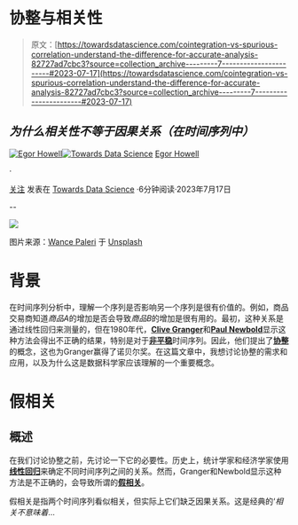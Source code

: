 # 协整与相关性

> 原文：[https://towardsdatascience.com/cointegration-vs-spurious-correlation-understand-the-difference-for-accurate-analysis-82727ad7cbc3?source=collection_archive---------7-----------------------#2023-07-17](https://towardsdatascience.com/cointegration-vs-spurious-correlation-understand-the-difference-for-accurate-analysis-82727ad7cbc3?source=collection_archive---------7-----------------------#2023-07-17)

## *为什么相关性不等于因果关系（在时间序列中）*

[](https://medium.com/@egorhowell?source=post_page-----82727ad7cbc3--------------------------------)[![Egor Howell](../Images/1f796e828f1625440467d01dcc3e40cd.png)](https://medium.com/@egorhowell?source=post_page-----82727ad7cbc3--------------------------------)[](https://towardsdatascience.com/?source=post_page-----82727ad7cbc3--------------------------------)[![Towards Data Science](../Images/a6ff2676ffcc0c7aad8aaf1d79379785.png)](https://towardsdatascience.com/?source=post_page-----82727ad7cbc3--------------------------------) [Egor Howell](https://medium.com/@egorhowell?source=post_page-----82727ad7cbc3--------------------------------)

·

[关注](https://medium.com/m/signin?actionUrl=https%3A%2F%2Fmedium.com%2F_%2Fsubscribe%2Fuser%2F1cac491223b2&operation=register&redirect=https%3A%2F%2Ftowardsdatascience.com%2Fcointegration-vs-spurious-correlation-understand-the-difference-for-accurate-analysis-82727ad7cbc3&user=Egor+Howell&userId=1cac491223b2&source=post_page-1cac491223b2----82727ad7cbc3---------------------post_header-----------) 发表在 [Towards Data Science](https://towardsdatascience.com/?source=post_page-----82727ad7cbc3--------------------------------) ·6分钟阅读·2023年7月17日[](https://medium.com/m/signin?actionUrl=https%3A%2F%2Fmedium.com%2F_%2Fvote%2Ftowards-data-science%2F82727ad7cbc3&operation=register&redirect=https%3A%2F%2Ftowardsdatascience.com%2Fcointegration-vs-spurious-correlation-understand-the-difference-for-accurate-analysis-82727ad7cbc3&user=Egor+Howell&userId=1cac491223b2&source=-----82727ad7cbc3---------------------clap_footer-----------)

--

[](https://medium.com/m/signin?actionUrl=https%3A%2F%2Fmedium.com%2F_%2Fbookmark%2Fp%2F82727ad7cbc3&operation=register&redirect=https%3A%2F%2Ftowardsdatascience.com%2Fcointegration-vs-spurious-correlation-understand-the-difference-for-accurate-analysis-82727ad7cbc3&source=-----82727ad7cbc3---------------------bookmark_footer-----------)![](../Images/9788afa1302a50836e76fc8fd6db80b2.png)

图片来源：[Wance Paleri](https://unsplash.com/fr/@wance0003000?utm_source=medium&utm_medium=referral) 于 [Unsplash](https://unsplash.com/?utm_source=medium&utm_medium=referral)

# 背景

在时间序列分析中，理解一个序列是否影响另一个序列是很有价值的。例如，商品交易商知道*商品A*的增加是否会导致*商品B*的增加是很有用的。最初，这种关系是通过线性回归来测量的，但在1980年代，[**Clive Granger**](https://en.wikipedia.org/wiki/Clive_Granger)和[**Paul Newbold**](https://en.wikipedia.org/wiki/Paul_Newbold)显示这种方法会得出不正确的结果，特别是对于[**非平稳**](https://medium.com/towards-data-science/time-series-stationarity-simply-explained-125269968154)时间序列。因此，他们提出了[**协整**](https://en.wikipedia.org/wiki/Cointegration)的概念，这也为Granger赢得了诺贝尔奖。在这篇文章中，我想讨论协整的需求和应用，以及为什么这是数据科学家应该理解的一个重要概念。

# 假相关

## 概述

在我们讨论协整之前，先讨论一下它的必要性。历史上，统计学家和经济学家使用[**线性回归**](https://en.wikipedia.org/wiki/Linear_regression)来确定不同时间序列之间的关系。然而，Granger和Newbold显示这种方法是不正确的，会导致所谓的[**假相关**](https://statisticsbyjim.com/basics/spurious-correlation/#:~:text=With%20this%20definition%20in%20mind,there%20are%20more%20shark%20attacks.)。

假相关是指两个时间序列看似相关，但实际上它们缺乏因果关系。这是经典的‘*相关不意味着*…
